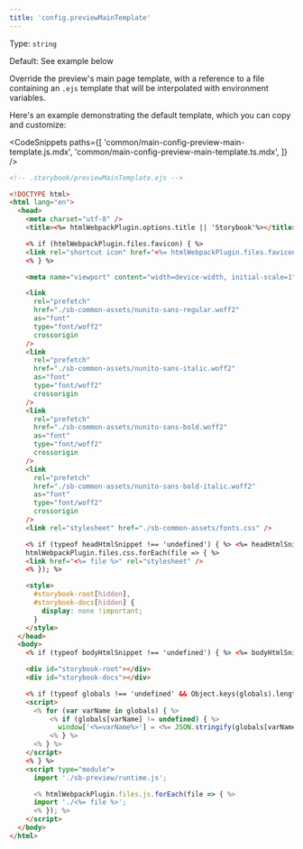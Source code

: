 ```yaml
---
title: 'config.previewMainTemplate'
---
```


Type: `string`

Default: See example below

Override the preview's main page template, with a reference to a file containing an `.ejs` template that will be interpolated with environment variables.

Here's an example demonstrating the default template, which you can copy and customize:

<!-- prettier-ignore-start -->

<CodeSnippets
  paths={[
    'common/main-config-preview-main-template.js.mdx',
    'common/main-config-preview-main-template.ts.mdx',
  ]}
/>

<!-- prettier-ignore-end -->

```html
<!-- .storybook/previewMainTemplate.ejs -->

<!DOCTYPE html>
<html lang="en">
  <head>
    <meta charset="utf-8" />
    <title><%= htmlWebpackPlugin.options.title || 'Storybook'%></title>

    <% if (htmlWebpackPlugin.files.favicon) { %>
    <link rel="shortcut icon" href="<%= htmlWebpackPlugin.files.favicon%>" />
    <% } %>

    <meta name="viewport" content="width=device-width, initial-scale=1" />

    <link
      rel="prefetch"
      href="./sb-common-assets/nunito-sans-regular.woff2"
      as="font"
      type="font/woff2"
      crossorigin
    />
    <link
      rel="prefetch"
      href="./sb-common-assets/nunito-sans-italic.woff2"
      as="font"
      type="font/woff2"
      crossorigin
    />
    <link
      rel="prefetch"
      href="./sb-common-assets/nunito-sans-bold.woff2"
      as="font"
      type="font/woff2"
      crossorigin
    />
    <link
      rel="prefetch"
      href="./sb-common-assets/nunito-sans-bold-italic.woff2"
      as="font"
      type="font/woff2"
      crossorigin
    />
    <link rel="stylesheet" href="./sb-common-assets/fonts.css" />

    <% if (typeof headHtmlSnippet !== 'undefined') { %> <%= headHtmlSnippet %> <% } %> <%
    htmlWebpackPlugin.files.css.forEach(file => { %>
    <link href="<%= file %>" rel="stylesheet" />
    <% }); %>

    <style>
      #storybook-root[hidden],
      #storybook-docs[hidden] {
        display: none !important;
      }
    </style>
  </head>
  <body>
    <% if (typeof bodyHtmlSnippet !== 'undefined') { %> <%= bodyHtmlSnippet %> <% } %>

    <div id="storybook-root"></div>
    <div id="storybook-docs"></div>

    <% if (typeof globals !== 'undefined' && Object.keys(globals).length) { %>
    <script>
      <% for (var varName in globals) { %>
          <% if (globals[varName] != undefined) { %>
            window['<%=varName%>'] = <%= JSON.stringify(globals[varName]) %>;
          <% } %>
      <% } %>
    </script>
    <% } %>
    <script type="module">
      import './sb-preview/runtime.js';

      <% htmlWebpackPlugin.files.js.forEach(file => { %>
      import './<%= file %>';
      <% }); %>
    </script>
  </body>
</html>
```
